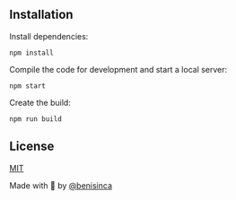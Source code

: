 ## Installation

Install dependencies:

```
npm install
```

Compile the code for development and start a local server:

```
npm start
```

Create the build:

```
npm run build
```

## License

[MIT](LICENSE)

Made with :blue_heart: by [@benisinca](https://github.com/bensinca/)

